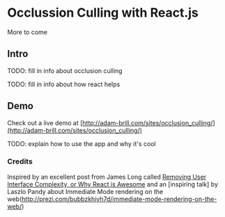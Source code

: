 # Occlussion Culling with React.js 
More to come

## Intro
TODO: fill in info about occlusion culling

TODO: fill in info about how react helps

## Demo
Check out a live demo at [http://adam-brill.com/sites/occlusion_culling/](http://adam-brill.com/sites/occlusion_culling/)

TODO: explain how to use the app and why it's cool

### Credits
Inspired by an excellent  post from James Long called [Removing User Interface Complexity, or Why React is Awesome](http://jlongster.com/Removing-User-Interface-Complexity,-or-Why-React-is-Awesome) and an [inspiring talk] by Laszlo Pandy about Immediate Mode rendering on the web(http://prezi.com/bubbzkhivh7d/immediate-mode-rendering-on-the-web/) 
